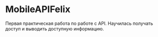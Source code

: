 # MobileAPIFelix
Первая практическая работа по работе с API.
Научилась получать доступ и выводить доступную информацию.
